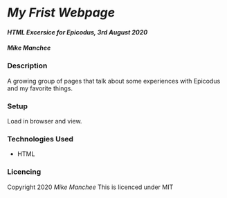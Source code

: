 # _My Frist Webpage_

#### _HTML Excersice for Epicodus, 3rd August 2020_

#### _Mike Manchee_

### Description

A growing group of pages that talk about some experiences with Epicodus and my favorite things.

### Setup

Load in browser and view.

### Technologies Used

* HTML

### Licencing
Copyright 2020 _Mike Manchee_
This is licenced under MIT